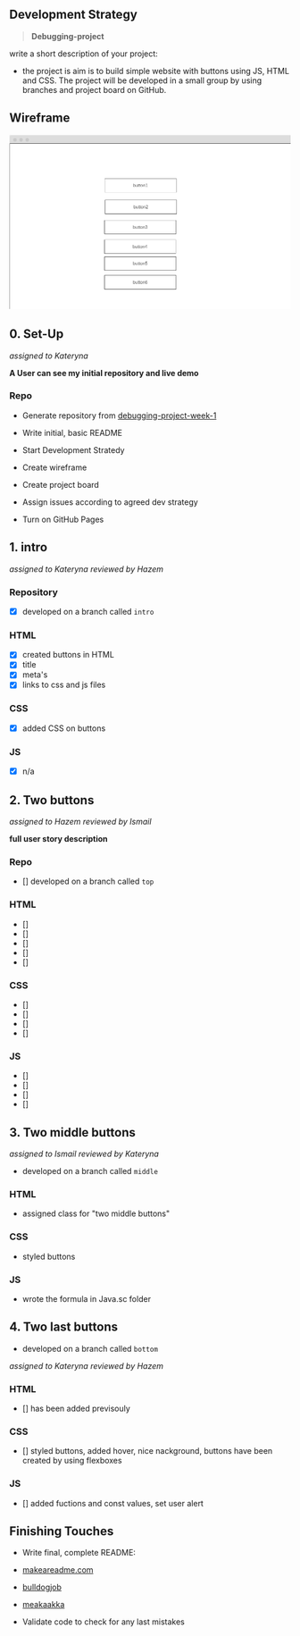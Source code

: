 ## Development Strategy

  

>  **Debugging-project**

  

write a short description of your project:

- the project is aim is to build simple website with buttons using JS, HTML and CSS.
The project will be developed in a small group by using branches and project board on GitHub.

  

## Wireframe

  

<!-- include a wireframe for your project in this repository, and display it here -->

<!-- wireframe.cc is a good site for getting started with wireframes -->

![wireframe](image/wireframe.png)

  

## 0. Set-Up

  *assigned to Kateryna*

  

__A User can see my initial repository and live demo__

  

### Repo

  

 - Generate repository from [debugging-project-week-1](https://github.com/HackYourFutureBelgium/debugging-project-week-1)

 - Write initial, basic README

 - Start Development Stratedy
 - Create wireframe
 - Create project board 
 - Assign issues according to agreed dev strategy
 - Turn on GitHub Pages

  



## 1. intro

 *assigned to Kateryna*
  *reviewed by Hazem*
  

### Repository

- [x] developed on a branch called `intro`

### HTML

- [x] created buttons in HTML
- [x] title
- [x] meta's
- [x] links to css and js files

### CSS

- [x] added CSS on buttons

### JS
- [x] n/a


  

## 2. Two buttons

*assigned to Hazem*
*reviewed by Ismail*
  

__full user story description__

  

### Repo

  

- [] developed on a branch called `top`
  

### HTML
- [] 
- [] 
- [] 
- [] 
- [] 


### CSS
- [] 
- [] 
- [] 
- [] 

### JS

- [] 
- [] 
- [] 
- [] 


  
## 3. Two middle buttons

*assigned to Ismail*
*reviewed by Kateryna*

- developed on a branch called `middle`
  

### HTML
- assigned class for "two middle buttons"

### CSS
- styled buttons 

### JS

- wrote the formula in Java.sc folder 

## 4. Two last buttons

- developed on a branch called `bottom`

*assigned to Kateryna*
*reviewed by Hazem*
  

### HTML
- [] has been added previsouly  

 


### CSS
- [] styled buttons, added hover, nice nackground, buttons have been created by using flexboxes


### JS

- [] added fuctions and const values, set user alert 

  

## Finishing Touches

  

- Write final, complete README:

-  [makeareadme.com](https://www.makeareadme.com/)

-  [bulldogjob](https://bulldogjob.com/news/449-how-to-write-a-good-readme-for-your-github-project)

-  [meakaakka](https://medium.com/@meakaakka/a-beginners-guide-to-writing-a-kickass-readme-7ac01da88ab3)

- Validate code to check for any last mistakes

